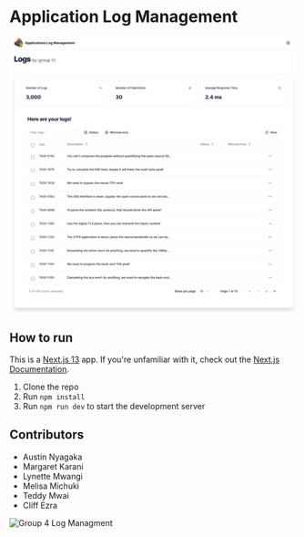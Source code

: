 # Application Log Management

![Application Screenshot](public/app.png)

## How to run

This is a [Next.js 13](https://nextjs.org/) app. If you're unfamiliar with it, check out the [Next.js Documentation](https://nextjs.org/docs).

1. Clone the repo
2. Run `npm install`
3. Run `npm run dev` to start the development server


## Contributors

- Austin Nyagaka
- Margaret Karani
- Lynette Mwangi
- Melisa Michuki
- Teddy Mwai
- Cliff Ezra

![Group 4 Log Managment](https://img.shields.io/badge/license-MIT-blue.svg)
